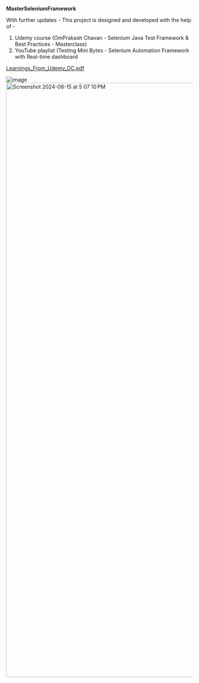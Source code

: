 **MasterSeleniumFramework**

With further updates - This project is designed and developed with the help of -

1) Udemy course (OmPrakash Chavan - Selenium Java Test Framework & Best Practices - Masterclass) 
2) YouTube playlist (Testing Mini Bytes - Selenium Automation Framework with Real-time dashboard

   
[Learnings_From_Udemy_OC.pdf](https://github.com/user-attachments/files/16188825/Learnings_From_Udemy_OC.pdf)



   ![image](https://github.com/rashmiiyengar/MasterSeleniumFramework/assets/33377298/44a42f0d-f2f3-42fe-88e1-f2e95bbf7232)
<img width="1604" alt="Screenshot 2024-08-15 at 5 07 10 PM" src="https://github.com/user-attachments/assets/dacdffe0-13dc-4ba9-98e8-00aa0c9f602b">
